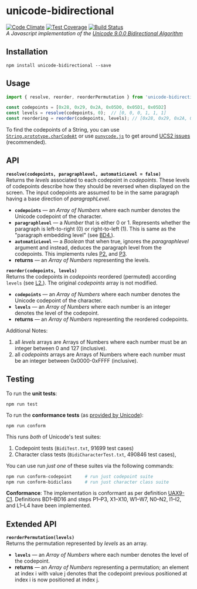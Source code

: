 # unicode-bidirectional

[![Code Climate](https://codeclimate.com/github/bbc/unicode-bidirectional/badges/gpa.svg)](https://codeclimate.com/github/bbc/unicode-bidirectional)
[![Test Coverage](https://codeclimate.com/github/bbc/unicode-bidirectional/badges/coverage.svg)](https://codeclimate.com/github/bbc/unicode-bidirectional/coverage)
[![Build Status](https://travis-ci.org/bbc/unicode-bidirectional.svg?branch=master)](https://travis-ci.org/bbc/unicode-bidirectional)     
*A Javascript implementation of the [Unicode 9.0.0 Bidirectional Algorithm](http://www.unicode.org/reports/tr9/)*

## Installation
```
npm install unicode-bidirectional --save
```

## Usage
```javascript
import { resolve, reorder, reorderPermutation } from 'unicode-bidirectional';

const codepoints = [0x28, 0x29, 0x2A, 0x05D0, 0x05D1, 0x05D2]
const levels = resolve(codepoints, 0);  // [0, 0, 0, 1, 1, 1]
const reordering = reorder(codepoints, levels); // [0x28, 0x29, 0x2A, 0x05D2, 0x05D1, 0x05D0]
```

To find the codepoints of a String, you can use [`String.prototype.charCodeAt`](https://developer.mozilla.org/en/docs/Web/JavaScript/Reference/Global_Objects/String/charCodeAt) or use 
[`punycode.js`](https://github.com/bestiejs/punycode.js) to get around [UCS2 issues](https://mathiasbynens.be/notes/javascript-unicode) (recommended).

## API

**`resolve(codepoints, paragraphlevel, automaticLevel = false)`**    
Returns the *levels* associated to each codepoint in *codepoints*.
These levels of codepoints describe how they should be reversed when displayed on the screen.
The input codepoints are assumed to be in the same paragraph having a base direction of *paragraphLevel*. 
- **`codepoints`** — an *Array of Numbers* where each number denotes the Unicode codepoint of the character.
- **`paragraphlevel`** — a *Number* that is either 0 or 1. Represents whether the paragraph is left-to-right (0) or right-to-left (1). This is same as the "paragraph embedding level" (see [BD4.](http://unicode.org/reports/tr9/#BD4)).
- **`automaticLevel`** — a *Boolean* that when true, ignores the *paragraphlevel* argument and instead, deduces the paragraph level from the codepoints. This implements rules [P2.](http://unicode.org/reports/tr9/#P2) and [P3](http://unicode.org/reports/tr9/#P3). 
- **returns** — an *Array of Numbers* representing the levels.

**`reorder(codepoints, levels)`**    
Returns the codepoints in *codepoints* reordered (permuted) according `levels` (see [L2.](http://unicode.org/reports/tr9/#L2)).
The original *codepoints* array is not modified.

- **`codepoints`** — an *Array of Numbers* where each number denotes the Unicode codepoint of the character.
- **`levels`** — an *Array of Numbers* where each number is an integer denotes the level of the codepoint.
- **returns** — an *Array of Numbers* representing the reordered codepoints.


Additional Notes:
1. all *levels* arrays are Arrays of Numbers where each number must be an integer between 0 and 127 (inclusive).
2. all *codepoints* arrays are Arrays of Numbers where each number must be an integer between 0x0000-0xFFFF (inclusive).

## Testing

To run the **unit tests**:
```
npm run test
```

To run the **conformance tests** (as [provided by Unicode](http://unicode.org/reports/tr9/#Bidi_Conformance_Testing)):
```
npm run conform
```
This runs *both* of Unicode's test suites:
1. Codepoint tests (`BidiTest.txt`, 91699 test cases) 
2. Character class tests (`BidiCharacterTest.txt`, 490846 test cases),

You can use run *just one* of these suites via the following commands:
```bash
npm run conform-codepoint     # run just codepoint suite 
npm run conform-bidiclass     # run just character class suite  
```

**Conformance**: The implementation is conformant as per definition [UAX9-C1](http://www.unicode.org/reports/tr9/#C1).
Definitions BD1–BD16 and steps P1–P3, X1–X10, W1–W7, N0–N2, I1–I2, and L1–L4 have been implemented.

## Extended API

**`reorderPermutation(levels)`**    
Returns the permutation represented by *levels* as an array. 

- **`levels`** — an *Array of Numbers* where each number denotes the level of the codepoint.
- **returns** — an *Array of Numbers* representing a permutation; an element at index i with value j denotes that the codepoint previous positioned at index i is now positioned at index j.

